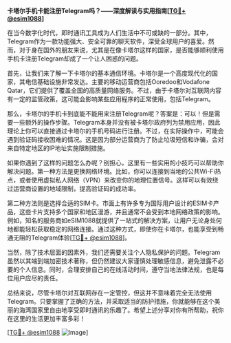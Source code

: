 **卡塔尔手机卡能注册Telegram吗？——深度解读与实用指南[[TG💪+ @esim1088](https://t.me/s/esim1088)]**

在当今数字化时代，即时通讯工具成为人们生活中不可或缺的一部分。其中，Telegram作为一款功能强大、安全可靠的聊天软件，深受全球用户的喜爱。然而，对于身在国外的朋友来说，尤其是在像卡塔尔这样的国家，是否能够顺利使用手机卡注册Telegram却成了一个让人困惑的问题。

首先，让我们来了解一下卡塔尔的基本通信环境。卡塔尔是一个高度现代化的国家，其电信基础设施非常发达。主要的移动运营商包括Ooredoo和Vodafone Qatar，它们提供了覆盖全国的高质量网络服务。不过，由于卡塔尔对互联网内容有一定的监管政策，这可能会影响某些应用程序的正常使用，包括Telegram。

那么，卡塔尔的手机卡到底能不能用来注册Telegram呢？答案是：可以！但是需要一些额外的操作步骤。Telegram本身并没有被卡塔尔政府列为禁用应用，因此理论上你可以直接通过卡塔尔的手机号码进行注册。不过，在实际操作中，可能会遇到验证码接收困难的情况。这是因为部分运营商为了防止垃圾短信和诈骗，会对来自特定地区的IP地址实施限制措施。

如果你遇到了这样的问题怎么办呢？别担心，这里有一些实用的小技巧可以帮助你解决问题。第一种方法是更换网络环境。比如，你可以连接到当地的公共Wi-Fi热点，或者使用虚拟私人网络（VPN）来改变你的地理位置信号。这样可以有效绕过运营商设置的地域限制，提高验证码的成功率。

第二种方法则是选择合适的SIM卡。市面上有许多专为国际用户设计的ESIM卡产品，这些卡片支持多个国家和地区漫游，并且通常不会受到本地网络政策的影响。例如，知名的服务商如eSIM1088就提供了一站式的解决方案，让用户无论身处何地都能轻松获取稳定的网络连接。通过这种方式，即使你在卡塔尔，也能享受到畅通无阻的Telegram体验[[TG💪+ @esim1088](https://t.me/s/esim1088)]。

当然，除了技术层面的因素外，我们还需要关注个人隐私保护的问题。Telegram虽然以其端到端加密技术著称，但仍然建议大家谨慎处理敏感信息，避免泄露不必要的个人信息。同时，合理安排自己的在线活动时间，遵守当地法律法规，也是每位用户应尽的责任。

总结来说，尽管卡塔尔对互联网存在一定管控，但这并不意味着完全无法使用Telegram。只要掌握了正确的方法，并采取适当的防护措施，你就能够在这个美丽的海湾国家里自由地享受即时通讯的乐趣了。希望上述分享对你有所帮助，祝你在这里的生活更加丰富多彩！

[[TG💪+ @esim1088](https://t.me/s/esim1088) ![Image](https://i.postimg.cc/4NQfJmqS/Snipaste-2025-05-13-00-14-12.png)]